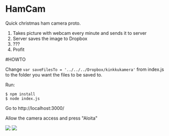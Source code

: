 HamCam
============

Quick christmas ham camera proto.

1.  Takes picture with webcam every minute and sends it to server
2.  Server saves the image to Dropbox
3.  ???
4.  Profit

#HOWTO

Change ```var saveFilesTo = '../../../Dropbox/kinkkukamera'``` from index.js to the folder you want the files to be saved to.

Run:

	$ npm install
	$ node index.js

Go to http://localhost:3000/

Allow the camera access and press "Aloita"

![](https://github.com/jakate/kinkkukamera/blob/master/demo1.jpeg)
![](https://github.com/jakate/kinkkukamera/blob/master/demo2.jpeg)
